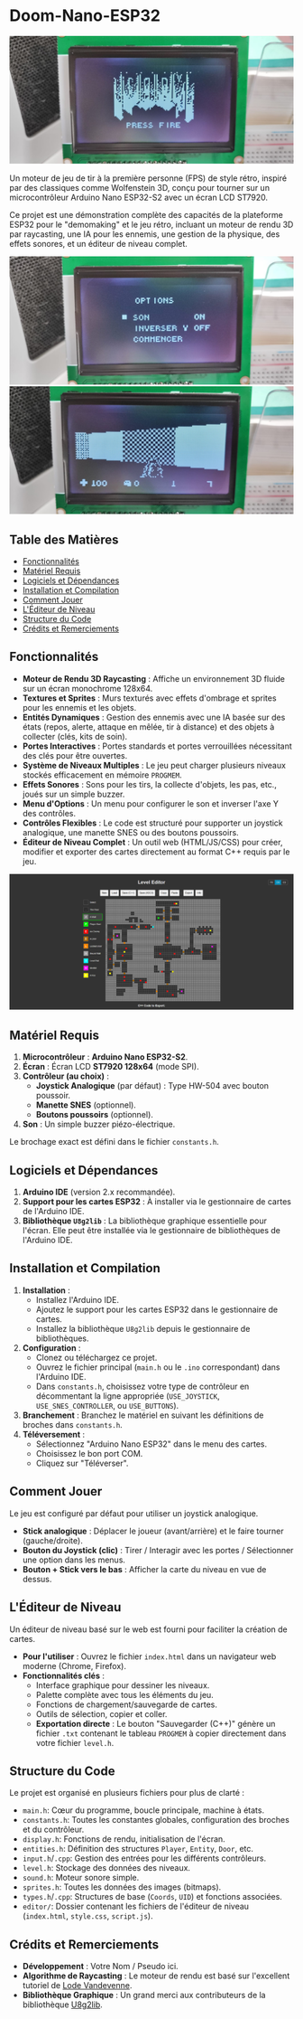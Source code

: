 # Doom-Nano-ESP32

![Doom nano ESP32](https://github.com/ZelTroN-2k3/Doom-Nano-ESP32/blob/main/images/Doom-nano-ESP32.jpg)

Un moteur de jeu de tir à la première personne (FPS) de style rétro, inspiré par des classiques comme Wolfenstein 3D,
conçu pour tourner sur un microcontrôleur Arduino Nano ESP32-S2 avec un écran LCD ST7920.

Ce projet est une démonstration complète des capacités de la plateforme ESP32 pour le "demomaking" et le jeu rétro, 
incluant un moteur de rendu 3D par raycasting, une IA pour les ennemis, une gestion de la physique, des effets sonores, et un éditeur de niveau complet.

![Doom nano ESP32](https://github.com/ZelTroN-2k3/Doom-Nano-ESP32/blob/main/images/Doom-nano-ESP32-menu.jpg)
![Doom nano ESP32](https://github.com/ZelTroN-2k3/Doom-Nano-ESP32/blob/main/images/Doom-nano-ESP32-game.jpg)

## Table des Matières

  - [Fonctionnalités](https://www.google.com/search?q=%23fonctionnalit%C3%A9s)
  - [Matériel Requis](https://www.google.com/search?q=%23mat%C3%A9riel-requis)
  - [Logiciels et Dépendances](https://www.google.com/search?q=%23logiciels-et-d%C3%A9pendances)
  - [Installation et Compilation](https://www.google.com/search?q=%23installation-et-compilation)
  - [Comment Jouer](https://www.google.com/search?q=%23comment-jouer)
  - [L'Éditeur de Niveau](https://www.google.com/search?q=%23l%C3%A9diteur-de-niveau)
  - [Structure du Code](https://www.google.com/search?q=%23structure-du-code)
  - [Crédits et Remerciements](https://www.google.com/search?q=%23cr%C3%A9dits-et-remerciements)

## Fonctionnalités

  * **Moteur de Rendu 3D Raycasting** : Affiche un environnement 3D fluide sur un écran monochrome 128x64.
  * **Textures et Sprites** : Murs texturés avec effets d'ombrage et sprites pour les ennemis et les objets.
  * **Entités Dynamiques** : Gestion des ennemis avec une IA basée sur des états (repos, alerte, attaque en mêlée, tir à distance) et des objets à collecter (clés, kits de soin).
  * **Portes Interactives** : Portes standards et portes verrouillées nécessitant des clés pour être ouvertes.
  * **Système de Niveaux Multiples** : Le jeu peut charger plusieurs niveaux stockés efficacement en mémoire `PROGMEM`.
  * **Effets Sonores** : Sons pour les tirs, la collecte d'objets, les pas, etc., joués sur un simple buzzer.
  * **Menu d'Options** : Un menu pour configurer le son et inverser l'axe Y des contrôles.
  * **Contrôles Flexibles** : Le code est structuré pour supporter un joystick analogique, une manette SNES ou des boutons poussoirs.
  * **Éditeur de Niveau Complet** : Un outil web (HTML/JS/CSS) pour créer, modifier et exporter des cartes directement au format C++ requis par le jeu.

![Doom nano ESP32](https://github.com/ZelTroN-2k3/Doom-Nano-ESP32/blob/main/level-editor/level-editor-multilingual%20.png)

## Matériel Requis

1.  **Microcontrôleur** : **Arduino Nano ESP32-S2**.
2.  **Écran** : Écran LCD **ST7920 128x64** (mode SPI).
3.  **Contrôleur (au choix)** :
      * **Joystick Analogique** (par défaut) : Type HW-504 avec bouton poussoir.
      * **Manette SNES** (optionnel).
      * **Boutons poussoirs** (optionnel).
4.  **Son** : Un simple buzzer piézo-électrique.

Le brochage exact est défini dans le fichier `constants.h`.

## Logiciels et Dépendances

1.  **Arduino IDE** (version 2.x recommandée).
2.  **Support pour les cartes ESP32** : À installer via le gestionnaire de cartes de l'Arduino IDE.
3.  **Bibliothèque `U8g2lib`** : La bibliothèque graphique essentielle pour l'écran. Elle peut être installée via le gestionnaire de bibliothèques de l'Arduino IDE.

## Installation et Compilation

1.  **Installation** :
      * Installez l'Arduino IDE.
      * Ajoutez le support pour les cartes ESP32 dans le gestionnaire de cartes.
      * Installez la bibliothèque `U8g2lib` depuis le gestionnaire de bibliothèques.
2.  **Configuration** :
      * Clonez ou téléchargez ce projet.
      * Ouvrez le fichier principal (`main.h` ou le `.ino` correspondant) dans l'Arduino IDE.
      * Dans `constants.h`, choisissez votre type de contrôleur en décommentant la ligne appropriée (`USE_JOYSTICK`, `USE_SNES_CONTROLLER`, ou `USE_BUTTONS`).
3.  **Branchement** : Branchez le matériel en suivant les définitions de broches dans `constants.h`.
4.  **Téléversement** :
      * Sélectionnez "Arduino Nano ESP32" dans le menu des cartes.
      * Choisissez le bon port COM.
      * Cliquez sur "Téléverser".

## Comment Jouer

Le jeu est configuré par défaut pour utiliser un joystick analogique.

  * **Stick analogique** : Déplacer le joueur (avant/arrière) et le faire tourner (gauche/droite).
  * **Bouton du Joystick (clic)** : Tirer / Interagir avec les portes / Sélectionner une option dans les menus.
  * **Bouton + Stick vers le bas** : Afficher la carte du niveau en vue de dessus.

## L'Éditeur de Niveau

Un éditeur de niveau basé sur le web est fourni pour faciliter la création de cartes.

  * **Pour l'utiliser** : Ouvrez le fichier `index.html` dans un navigateur web moderne (Chrome, Firefox).
  * **Fonctionnalités clés** :
      * Interface graphique pour dessiner les niveaux.
      * Palette complète avec tous les éléments du jeu.
      * Fonctions de chargement/sauvegarde de cartes.
      * Outils de sélection, copier et coller.
      * **Exportation directe** : Le bouton "Sauvegarder (C++)" génère un fichier `.txt` contenant le tableau `PROGMEM` à copier directement dans votre fichier `level.h`.

## Structure du Code

Le projet est organisé en plusieurs fichiers pour plus de clarté :

  * `main.h`: Cœur du programme, boucle principale, machine à états.
  * `constants.h`: Toutes les constantes globales, configuration des broches et du contrôleur.
  * `display.h`: Fonctions de rendu, initialisation de l'écran.
  * `entities.h`: Définition des structures `Player`, `Entity`, `Door`, etc.
  * `input.h`/`.cpp`: Gestion des entrées pour les différents contrôleurs.
  * `level.h`: Stockage des données des niveaux.
  * `sound.h`: Moteur sonore simple.
  * `sprites.h`: Toutes les données des images (bitmaps).
  * `types.h`/`.cpp`: Structures de base (`Coords`, `UID`) et fonctions associées.
  * `editor/`: Dossier contenant les fichiers de l'éditeur de niveau (`index.html`, `style.css`, `script.js`).

## Crédits et Remerciements

  * **Développement** : Votre Nom / Pseudo ici.
  * **Algorithme de Raycasting** : Le moteur de rendu est basé sur l'excellent tutoriel de [Lode Vandevenne](https://lodev.org/cgtutor/raycasting.html).
  * **Bibliothèque Graphique** : Un grand merci aux contributeurs de la bibliothèque [U8g2lib](https://github.com/olikraus/u8g2).
